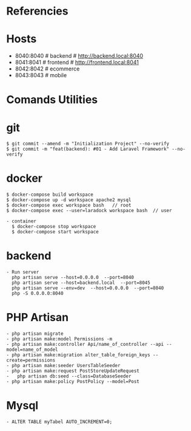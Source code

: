 # Referencies
  # Hosts
  - 8040:8040 # backend     # http://backend.local:8040
  - 8041:8041 # frontend    # http://frontend.local:8041
  - 8042:8042 # ecommerce
  - 8043:8043 # mobile

# Comands Utilities
  # git
    $ git commit --amend -m "Initialization Project" --no-verify
    $ git commit -m "feat(backend): #01 - Add Laravel Framework" --no-verify

  # docker
    $ docker-compose build workspace
    $ docker-compose up -d workspace apache2 mysql
    $ docker-compose exec workspace bash   // root
    $ docker-compose exec --user=laradock workspace bash  // user

    - container
      $ docker-compose stop workspace
      $ docker-compose start workspace

  # backend
    - Run server
      php artisan serve --host=0.0.0.0  --port=8040
      php artisan serve --host=backend.local  --port=8045
      php artisan serve --env=dev  --host=0.0.0.0  --port=8040
      php -S 0.0.0.0:8040 

  # PHP Artisan
    - php artisan migrate
    - php artisan make:model Permissions -m
    - php artisan make:controller Api/name_of_controller --api --model=name_of_model
    - php artisan make:migration alter_table_foreign_keys --create=permissions
    - php artisan make:seeder UsersTableSeeder
    - php artisan make:request PostStoreUpdateRequest
    -	php artisan db:seed --class=DatabaseSeeder  
    - php artisan make:policy PostPolicy --model=Post

  # Mysql
    - ALTER TABLE myTabel AUTO_INCREMENT=0;

